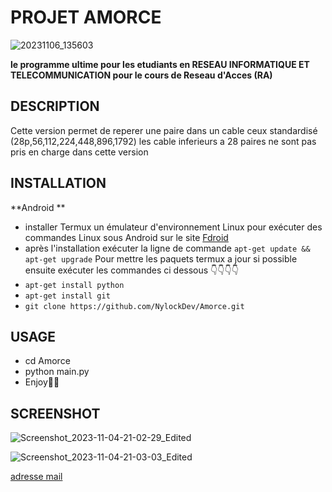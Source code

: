 # PROJET AMORCE

 ![20231106_135603](screenshot%20/20231106_135603.jpg)

**le programme ultime pour les etudiants en RESEAU INFORMATIQUE ET TELECOMMUNICATION pour le cours de Reseau d'Acces (RA)**

## DESCRIPTION

Cette version permet de reperer une paire dans un cable ceux standardisé  (28p,56,112,224,448,896,1792)  les cable inferieurs a 28 paires ne sont pas pris en charge dans cette version 

## INSTALLATION

**Android **
- installer Termux un émulateur d'environnement Linux pour exécuter des commandes Linux sous Android sur le site [Fdroid](https://f-droid.org/fr/packages/com.termux)
- après l'installation exécuter la ligne de commande `apt-get update && apt-get upgrade`
Pour mettre les paquets termux a jour si possible ensuite exécuter les commandes ci dessous 👇👇👇👇
-  `apt-get install python`
- `apt-get install git`
- `git clone https://github.com/NylockDev/Amorce.git`



## USAGE


- cd Amorce
- python main.py
- Enjoy🥳🥳
## SCREENSHOT

![Screenshot_2023-11-04-21-02-29_Edited](screenshot%20/Screenshot_2023-11-04-21-02-29_Edited.jpg)

![Screenshot_2023-11-04-21-03-03_Edited](screenshot%20/Screenshot_2023-11-04-21-03-03_Edited.jpg)


[adresse mail](adoutoussaint5@gmail.com)

